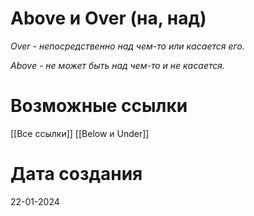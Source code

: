 # Above и Over (на, над)

_Over - непосредственно над чем-то или касается его._

_Above - не может быть над чем-то и не касается._




# Возможные ссылки
[[Все ссылки]]
[[Below и Under]]
# Дата создания

22-01-2024